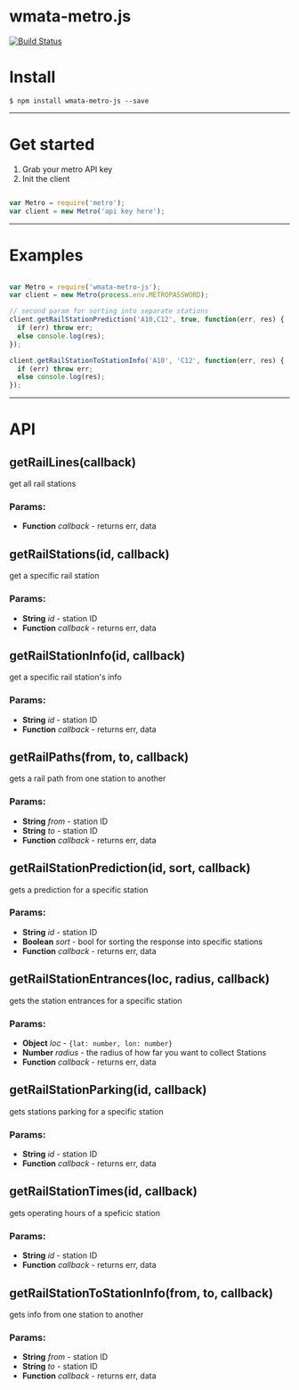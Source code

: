 # wmata-metro.js

[![Build Status](https://travis-ci.org/jacksongeller/wmata-metro.js.svg)](https://travis-ci.org/jacksongeller/wmata-metro.js)

# Install
`$ npm install wmata-metro-js --save`


---
# Get started

1. Grab your metro API key
2. Init the client

```js 

var Metro = require('metro');
var client = new Metro('api key here');
```

---
# Examples

```js

var Metro = require('wmata-metro-js');
var client = new Metro(process.env.METROPASSWORD);

// second param for sorting into separate stations
client.getRailStationPrediction('A10,C12', true, function(err, res) {
  if (err) throw err;
  else console.log(res);
});

client.getRailStationToStationInfo('A10', 'C12', function(err, res) {
  if (err) throw err;
  else console.log(res);
});
```

---
# API

## getRailLines(callback)

get all rail stations

### Params: 

* **Function** *callback* - returns err, data

## getRailStations(id, callback)

get a specific rail station

### Params: 

* **String** *id* - station ID
* **Function** *callback* - returns err, data

## getRailStationInfo(id, callback)

get a specific rail station's info

### Params: 

* **String** *id* - station ID
* **Function** *callback* - returns err, data

## getRailPaths(from, to, callback)

gets a rail path from one station to another

### Params: 

* **String** *from* - station ID
* **String** *to* - station ID
* **Function** *callback* - returns err, data

## getRailStationPrediction(id, sort, callback)

gets a prediction for a specific station

### Params: 

* **String** *id* - station ID
* **Boolean** *sort* - bool for sorting the response into specific stations
* **Function** *callback* - returns err, data

## getRailStationEntrances(loc, radius, callback)

gets the station entrances for a specific station

### Params: 

* **Object** *loc* - `{lat: number, lon: number}`
* **Number** *radius* - the radius of how far you want to collect Stations
* **Function** *callback* - returns err, data

## getRailStationParking(id, callback)

gets stations parking for a specific station

### Params: 

* **String** *id* - station ID
* **Function** *callback* - returns err, data

## getRailStationTimes(id, callback)

gets operating hours of a speficic station

### Params: 

* **String** *id* - station ID
* **Function** *callback* - returns err, data

## getRailStationToStationInfo(from, to, callback)

gets info from one station to another

### Params: 

* **String** *from* - station ID
* **String** *to* - station ID
* **Function** *callback* - returns err, data